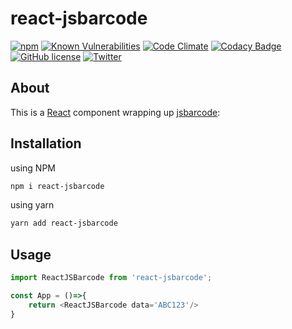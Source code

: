 # react-jsbarcode


[![npm](https://img.shields.io/npm/v/react-jsbarcode.svg)](https://www.npmjs.com/package/react-jsbarcode)
[![Known Vulnerabilities](https://snyk.io/test/github/iamchathu/react-jsbarcode/badge.svg)](https://snyk.io/test/github/iamchathu/react-jsbarcode)
[![Code Climate](https://codeclimate.com/github/iamchathu/react-jsbarcode/badges/gpa.svg)](https://codeclimate.com/github/iamchathu/react-jsbarcode)
[![Codacy Badge](https://api.codacy.com/project/badge/Grade/b638099f4ae54d66ad048f7fddb4326c)](https://www.codacy.com/app/imchathu/react-jsbarcode?utm_source=github.com&amp;utm_medium=referral&amp;utm_content=iamchathu/react-jsbarcode&amp;utm_campaign=badger)
[![GitHub license](https://img.shields.io/badge/license-MIT-blue.svg)](https://raw.githubusercontent.com/iamchathu/react-jsbarcode/master/LICENSE)
[![Twitter](https://img.shields.io/twitter/url/https/github.com/iamchathu/react-jsbarcode.svg?style=social)](https://twitter.com/intent/tweet?text=Barcode+for+react&url=https%3A%2F%2Fgithub.com%2Fiamchathu%2Freact-jsbarcode)


## About

This is a [React](https://reactjs.org) component wrapping up [jsbarcode]([https://](https://github.com/lindell/JsBarcode)):


## Installation

using NPM

```bash
npm i react-jsbarcode
```

using yarn

```bash
yarn add react-jsbarcode
```

## Usage 

```ts
import ReactJSBarcode from 'react-jsbarcode';

const App = ()=>{
    return <ReactJSBarcode data='ABC123'/>
}

```

